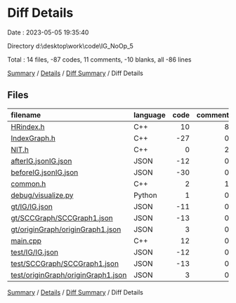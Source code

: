 # Diff Details

Date : 2023-05-05 19:35:40

Directory d:\\desktop\\work\\code\\IG_NoOp_5

Total : 14 files,  -87 codes, 11 comments, -10 blanks, all -86 lines

[Summary](results.md) / [Details](details.md) / [Diff Summary](diff.md) / Diff Details

## Files
| filename | language | code | comment | blank | total |
| :--- | :--- | ---: | ---: | ---: | ---: |
| [HRindex.h](/HRindex.h) | C++ | 10 | 8 | -6 | 12 |
| [IndexGraph.h](/IndexGraph.h) | C++ | -27 | 0 | -7 | -34 |
| [NIT.h](/NIT.h) | C++ | 0 | 2 | 0 | 2 |
| [afterIG.jsonIG.json](/afterIG.jsonIG.json) | JSON | -12 | 0 | 0 | -12 |
| [beforeIG.jsonIG.json](/beforeIG.jsonIG.json) | JSON | -30 | 0 | 0 | -30 |
| [common.h](/common.h) | C++ | 2 | 1 | 2 | 5 |
| [debug/visualize.py](/debug/visualize.py) | Python | 1 | 0 | 0 | 1 |
| [gt/IG/IG.json](/gt/IG/IG.json) | JSON | -11 | 0 | 0 | -11 |
| [gt/SCCGraph/SCCGraph1.json](/gt/SCCGraph/SCCGraph1.json) | JSON | -13 | 0 | 0 | -13 |
| [gt/originGraph/originGraph1.json](/gt/originGraph/originGraph1.json) | JSON | 3 | 0 | 0 | 3 |
| [main.cpp](/main.cpp) | C++ | 12 | 0 | 1 | 13 |
| [test/IG/IG.json](/test/IG/IG.json) | JSON | -12 | 0 | 0 | -12 |
| [test/SCCGraph/SCCGraph1.json](/test/SCCGraph/SCCGraph1.json) | JSON | -13 | 0 | 0 | -13 |
| [test/originGraph/originGraph1.json](/test/originGraph/originGraph1.json) | JSON | 3 | 0 | 0 | 3 |

[Summary](results.md) / [Details](details.md) / [Diff Summary](diff.md) / Diff Details